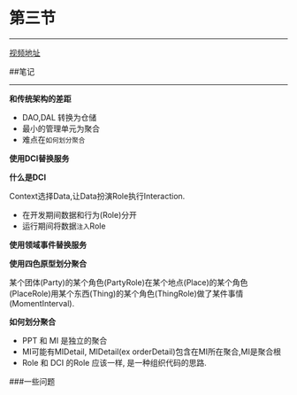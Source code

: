 # 第三节

---

[视频地址](http://v.youku.com/v_show/id_XNjA5Nzk4NTky.html)

##笔记

---

**和传统架构的差距**

* DAO,DAL 转换为仓储
* 最小的管理单元为聚合
* 难点在`如何划分聚合`

**使用DCI替换服务**

**什么是DCI**

Context选择Data,让Data扮演Role执行Interaction.

* 在开发期间数据和行为(Role)分开
* 运行期间将数据`注入`Role


**使用领域事件替换服务**

**使用四色原型划分聚合**

某个团体(Party)的某个角色(PartyRole)在某个地点(Place)的某个角色(PlaceRole)用某个东西(Thing)的某个角色(ThingRole)做了某件事情(MomentInterval).

**如何划分聚合**

* PPT 和 MI 是独立的聚合
* MI可能有MIDetail, MIDetail(ex orderDetail)包含在MI所在聚合,MI是聚合根
* Role 和 DCI 的Role 应该一样, 是一种组织代码的思路.

###一些问题